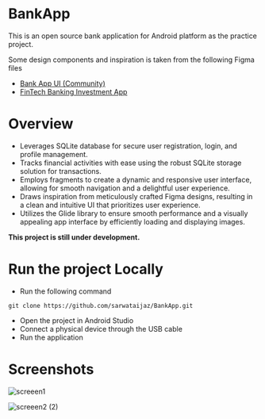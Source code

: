 # BankApp
This is an open source bank application for Android platform as the practice project. 

Some design components and inspiration is taken from the following Figma files
- [Bank App UI (Community)](https://www.figma.com/design/OTmXAO0XbCUKnSHYh9PiWS/Bank-App-UI-(Community)?node-id=0-1&t=3yJK2h3vpArmnXai-0)
- [FinTech Banking Investment App](https://www.figma.com/design/oLRWBrvsMFFOavwwbfRr40/Fintech-Banking-Investing-App-UI%2FUX-(Community)?node-id=0-1&t=rN9tRlY5mCYY8itv-0)

# Overview
- Leverages SQLite database for secure user registration, login, and profile management.
- Tracks financial activities with ease using the robust SQLite storage solution for transactions.
- Employs fragments to create a dynamic and responsive user interface, allowing for smooth navigation and a delightful user experience.
- Draws inspiration from meticulously crafted Figma designs, resulting in a clean and intuitive UI that prioritizes user experience.
- Utilizes the Glide library to ensure smooth performance and a visually appealing app interface by efficiently loading and displaying images.

**This project is still under development.**

# Run the project Locally
- Run the following command
```
git clone https://github.com/sarwataijaz/BankApp.git
```
- Open the project in Android Studio
- Connect a physical device through the USB cable
- Run the application

# Screenshots
![screeen1](https://github.com/sarwataijaz/BankApp/assets/124436066/ca7b7d6c-ae0c-4f4e-8f0e-3834b9608525)

![screeen2 (2)](https://github.com/sarwataijaz/BankApp/assets/124436066/cc62708f-0f89-487c-a44f-1329f52edc6b)




